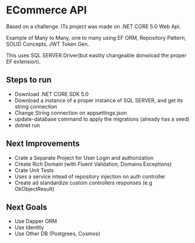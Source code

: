 # ECommerce API

Based on a challenge. ITs project was made on .NET CORE 5.0 Web Api.

Example of Many to Many, one to many using EF ORM, Repository Pattern, SOLID Concepts,
JWT Token Gen.

This uses SQL SERVER Driver(but easlity changeable donwload the proper EF extension).

## Steps to run

- Download .NET CORE SDK 5.0
- Download a instance of a proper instance of SQL SERVER, and get its string connection 
- Change String connection on appsettings.json
- update-database command to apply the migrations (already has a seed)
- dotnet run


## Next Improvements

- Crate a Separate Project for User Login and authorization
- Create Rich Domain (with Fluent Validation, Domains Exceptions)
- Crate Unit Tests
- Uses a service intead of repository injection on auth controller
- Create ad standardize custom controllers responses (e.g OkObjectResult)

## Next Goals

- Use Dapper ORM
- Use Identity
- Use Other DB (Postgrees, Cosmos)
